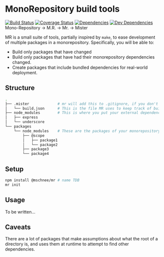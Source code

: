 MonoRepository build tools
==========================
[![Build Status](https://travis-ci.org/mschnee/mister.svg?branch=master)](https://travis-ci.org/mschnee/mister)
[![Coverage Status](https://coveralls.io/repos/github/mschnee/mister/badge.svg)](https://coveralls.io/github/mschnee/mister)
[![Dependencies](https://david-dm.org/mschnee/mister.svg)](https://david-dm.org/mschnee/mister)
[![Dev Dependencies](https://david-dm.org/mschnee/mister.svg?type=dev)](https://david-dm.org/mschnee/mister?type=dev)
Mono-Repository -> M.R. -> Mr. -> Mister

MR is a small suite of tools, partially inspired by `make`, to ease development of multiple packages in a monorepository.
Specifically, you will be able to:
- Build only packages that have changed
- Build only packages that have had their monorepository dependencies changed.
- Create packages that include bundled dependencies for real-world deployment.


## Structure
```sh
.
├── .mister             # mr will add this to .gitignore, if you don't do it yourself.
│   └── build.json      # This is the file MR uses to keep track of build timestamps and dependencies.
├── node_modules        # This is where you put your external dependencies.
│   ├── express
│   └── underscore
└── packages
    └── node_modules    # These are the packages of your monorepository.
        ├── @scope
        │   ├── package1
        │   └── package2
        ├── package3
        └── package4

```

## Setup
```sh
npm install @mschnee/mr # name TDB
mr init
```
## Usage
To be written...

## Caveats
There are a lot of packages that make assumptions about what the root of a directory is, and uses them at runtime to attempt to find other dependencies.